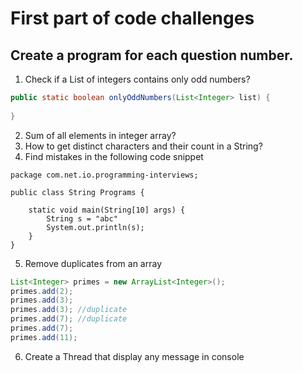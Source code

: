 # First part of code challenges

## Create a program for each question number.

1. Check if a List of integers contains only odd numbers?
```java
public static boolean onlyOddNumbers(List<Integer> list) {
  
}
```
2. Sum of all elements in integer array?
3. How to get distinct characters and their count in a String?
4. Find mistakes in the following code snippet
```text
package com.net.io.programming-interviews;

public class String Programs {

	static void main(String[10] args) {
		String s = "abc"
		System.out.println(s);
	}
}
```
5. Remove duplicates from an array
```java
List<Integer> primes = new ArrayList<Integer>(); 
primes.add(2); 
primes.add(3); 
primes.add(3); //duplicate
primes.add(7); //duplicate 
primes.add(7); 
primes.add(11);


```

6. Create a Thread that display any message in console